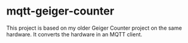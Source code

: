 # mqtt-geiger-counter
This project is based on my older Geiger Counter project on the same hardware. It converts the hardware in an MQTT client.
